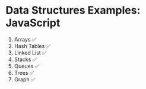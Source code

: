 # Data Structures Examples: JavaScript

1. Arrays ✅
2. Hash Tables ✅
3. Linked List ✅
4. Stacks ✅
5. Queues ✅
6. Trees ✅
7. Graph ✅